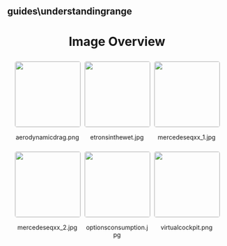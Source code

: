## guides\understandingrange

<style>
    .image-gallery {
        display: flex;
        flex-wrap: wrap;
        gap: 10px;
        justify-content: center;
        padding: 10px;
    }
    .image-gallery img {
        width: 150px;
        height: auto;
        border: 1px solid #ddd;
        border-radius: 5px;
    }
    .image-gallery div {
        flex: 1 1 calc(33.333% - 20px); /* Three images per row on large screens */
        max-width: 150px;
        text-align: center;
    }
    @media (max-width: 768px) {
        .image-gallery div {
            flex: 1 1 calc(50% - 20px); /* Two images per row on medium screens */
        }
    }
    @media (max-width: 480px) {
        .image-gallery div {
            flex: 1 1 100%; /* One image per row on small screens */
        }
    }
</style>
<h1 style ="text-align: center;"> Image Overview </h1> <div class="image-gallery">
<div>
<img src="https://media.evkx.net/multimedia/guides/understandingrange/aerodynamicdrag_st.png">
<p>aerodynamicdrag.png</p>
</div>
<div>
<img src="https://media.evkx.net/multimedia/guides/understandingrange/etronsinthewet_st.jpg">
<p>etronsinthewet.jpg</p>
</div>
<div>
<img src="https://media.evkx.net/multimedia/guides/understandingrange/mercedeseqxx_1_st.jpg">
<p>mercedeseqxx_1.jpg</p>
</div>
<div>
<img src="https://media.evkx.net/multimedia/guides/understandingrange/mercedeseqxx_2_st.jpg">
<p>mercedeseqxx_2.jpg</p>
</div>
<div>
<img src="https://media.evkx.net/multimedia/guides/understandingrange/optionsconsumption_st.jpg">
<p>optionsconsumption.jpg</p>
</div>
<div>
<img src="https://media.evkx.net/multimedia/guides/understandingrange/virtualcockpit_st.png">
<p>virtualcockpit.png</p>
</div>
</div>
